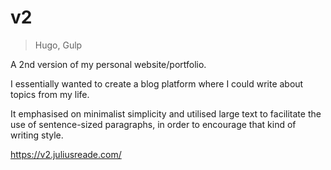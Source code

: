 # v2

> Hugo, Gulp

A 2nd version of my personal website/portfolio.

I essentially wanted to create a blog platform where I could write about topics from my life. 

It emphasised on minimalist simplicity and utilised large text to facilitate the use of sentence-sized paragraphs, in order to encourage that kind of writing style.

https://v2.juliusreade.com/
